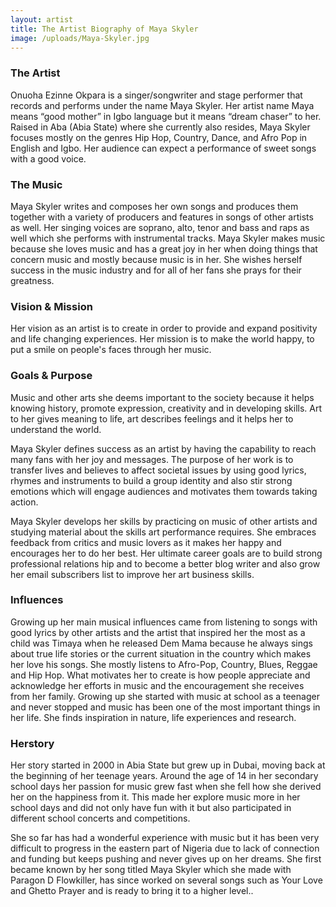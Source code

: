 ```yaml
---
layout: artist
title: The Artist Biography of Maya Skyler
image: /uploads/Maya-Skyler.jpg
---
```

### The Artist
Onuoha Ezinne Okpara is a singer/songwriter and stage performer that records and performs under the name Maya Skyler. Her artist name Maya means “good mother” in Igbo language but it means “dream chaser” to her. Raised in Aba (Abia State) where she currently also resides, Maya Skyler focuses mostly on the genres Hip Hop, Country, Dance, and Afro Pop in English and Igbo. Her audience can expect a performance of sweet songs with a good voice.

### The Music
Maya Skyler writes and composes her own songs and produces them together with a variety of producers and features in songs of other artists as well. Her singing voices are soprano, alto, tenor and bass and raps as well which she performs with instrumental tracks. Maya Skyler makes music because she loves music and has a great joy in her when doing things that concern music and mostly because music is in her. She wishes herself success in the music industry and for all of her fans she prays for their greatness.

### Vision & Mission
Her vision as an artist is to create in order to provide and expand positivity and life changing experiences. Her mission is to make the world happy, to put a smile on people's faces through her music.

### Goals & Purpose
Music and other arts she deems important to the society because it helps knowing history, promote expression, creativity and in developing skills. Art to her gives meaning to life, art describes feelings and it helps her to understand the world.

Maya Skyler defines success as an artist by having the capability to reach many fans with her joy and messages. The purpose of her work is to transfer lives and believes to affect societal issues by using good lyrics, rhymes and instruments to build a group identity and also stir strong emotions which will engage audiences and motivates them towards taking action.

Maya Skyler develops her skills by practicing on music of other artists and studying material about the skills art performance requires. She embraces feedback from critics and music lovers as it makes her happy and encourages her to do her best. Her ultimate career goals are to build strong professional relations hip and to become a better blog writer and also grow her email subscribers list to improve her art business skills.

### Influences
Growing up her main musical influences came from listening to songs with good lyrics by other artists and the artist that inspired her the most as a child was Timaya when he released Dem Mama because he always sings about true life stories or the current situation in the country which makes her love his songs. She mostly listens to Afro-Pop, Country, Blues, Reggae and Hip Hop. What motivates her to create is how people appreciate and acknowledge her efforts in music and the encouragement she receives from her family. Growing up she started with music at school as a teenager and never stopped and music has been one of the most important things in her life. She finds inspiration in nature, life experiences and research.

### Herstory
Her story started in 2000 in Abia State but grew up in Dubai, moving back at the beginning of her teenage years. Around the age of 14 in her secondary school days her passion for music grew fast when she fell how she derived her on the happiness from it. This made her explore music more in her school days and did not only have fun with it but also participated in different school concerts and competitions.

She so far has had a wonderful experience with music but it has been very difficult to progress in the eastern part of Nigeria due to lack of connection and funding but keeps pushing and never gives up on her dreams. She first became known by her song titled Maya Skyler which she made with Paragon D Flowkiller, has since worked on several songs such as Your Love and Ghetto Prayer and is ready to bring it to a higher level..
